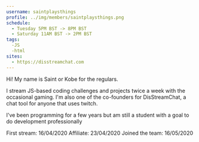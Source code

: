```yaml
---
username: saintplaysthings
profile: ../img/members/saintplaysthings.png
schedule:
  - Tuesday 5PM BST -> 8PM BST 
  - Saturday 11AM BST -> 2PM BST
tags:
  -JS
  -html
sites:
  - https://disstreamchat.com
---
```


Hi! My name is Saint or Kobe for the regulars.

I stream JS-based coding challenges and projects twice a week with the occasional gaming.
I'm also one of the co-founders for DisStreamChat, a chat tool for anyone that uses twitch.

I've been programming for a few years but am still a student with a goal to do development professionally

First stream: 16/04/2020
Affiliate: 23/04/2020
Joined the team: 16/05/2020
